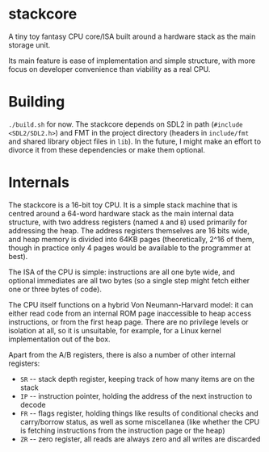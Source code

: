 # stackcore
A tiny toy fantasy CPU core/ISA built around a hardware stack as the main storage unit. 

Its main feature is ease of implementation and simple structure, with more focus on developer convenience than viability as a real CPU.

# Building

`./build.sh` for now. The stackcore depends on SDL2 in path (`#include <SDL2/SDL2.h>`) and FMT in the project directory (headers in `include/fmt` and shared library object files in `lib`). In the future, I might make an effort to divorce it from these dependencies or make them optional.

# Internals

The stackcore is a 16-bit toy CPU. It is a simple stack machine that is centred around a 64-word hardware stack as the main internal data structure, with two address registers (named `A` and `B`) used primarily for addressing the heap. The address registers themselves are 16 bits wide, and heap memory is divided into 64KB pages (theoretically, 2^16 of them, though in practice only 4 pages would be available to the programmer at best).

The ISA of the CPU is simple: instructions are all one byte wide, and optional immediates are all two bytes (so a single step might fetch either one or three bytes of code). 

The CPU itself functions on a hybrid Von Neumann-Harvard model: it can either read code from an internal ROM page inaccessible to heap access instructions, or from the first heap page. There are no privilege levels or isolation at all, so it is unsuitable, for example, for a Linux kernel implementation out of the box.

Apart from the A/B registers, there is also a number of other internal registers:

* `SR` -- stack depth register, keeping track of how many items are on the stack
* `IP` -- instruction pointer, holding the address of the next instruction to decode
* `FR` -- flags register, holding things like results of conditional checks and carry/borrow status, as well as some miscellanea (like whether the CPU is fetching instructions from the instruction page or the heap)
* `ZR` -- zero register, all reads are always zero and all writes are discarded 
